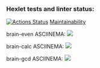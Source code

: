 ### Hexlet tests and linter status:

[![Actions Status](https://github.com/vladLensky/frontend-project-44/workflows/hexlet-check/badge.svg)](https://github.com/vladLensky/frontend-project-44/actions)
[Maintainability]("https://codeclimate.com/github/vladLensky/frontend-project-44/maintainability")

brain-even ASCIINEMA:
<a href="https://asciinema.org/a/N8MJfxC5C9OiipDE79WkXmlmo" target="_blank"><img src="https://asciinema.org/a/N8MJfxC5C9OiipDE79WkXmlmo.svg" /></a>

brain-calc ASCIINEMA:
<a href="https://asciinema.org/a/WfuNPuuyD1ldaMo2EvF52wZdU" target="_blank"><img src="https://asciinema.org/a/WfuNPuuyD1ldaMo2EvF52wZdU.svg" /></a>

brain-gcd ASCIINEMA:
<a href="https://asciinema.org/a/kOhRnoO0KDpN3nIDmcacdXDMS" target="_blank"><img src="https://asciinema.org/a/kOhRnoO0KDpN3nIDmcacdXDMS.svg" /></a>
